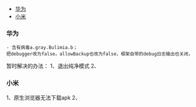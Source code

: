 - [华为](#华为)
- [小米](#小米)
### 华为
    - 含有病毒a.gray.Bulimia.b；
    把debugger改为false，allowBackup也改为false，框架自带的debug日志输出也关闭，
暂时解决的办法：
1、退出纯净模式
2、



### 小米
1、原生浏览器无法下载apk
2、